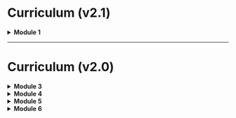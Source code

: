 # Curriculum (v2.1)

<details>
<summary style="font-weight:bold;">Module 1</summary>
    
## Module 1 Section 01 - Getting Started with Data Science

* Python 
    - [core_python.ipynb](CodingBasics/Python/core_python.ipynb)
* Coding Conventions
    - [coding_best_practices.ipynb](CodingBasics/CodingConventions/coding_best_practices.ipynb)

## Module 1 Section 02 - Bash and Git

* Bash Shell (Command Line Interface)
    - [command_line_basics.ipynb](CommandLine/Unix/command_line_basics.ipynb)
* Git & GitHub
    - [git_intro.ipynb](Git/git_intro.ipynb)
    - [github.ipynb](Git/github.ipynb)
    - [git_collaboration.ipynb](Git/git_collaboration.ipynb)
    - [git_advanced.ipynb](Git/git_advanced.ipynb)
* Activities
    - [git_collaboration_activity.ipynb](Git/Activity/git_collaboration_activity.ipynb)
* Extras for Using Git
    - [Git/Tools/](Git/Tools/)


## Module 1 Section 03 - Control Flow, Functions, and Statistics

* Control Flow
    - [core_python.ipynb](CodingBasics/Python/core_python.ipynb)
* Functions
    - [functions.ipynb](CodingBasics/Python/functions.ipynb)
* Statistics
    - [summary_statistics.ipynb](ProbabilityAndStats/StatisticsBasics/summary_statistics.ipynb)
    - Correlation & Correlation [linear_regressions_and_simple_relationships.ipynb](DataScienceBasics/LinearRegression/linear_regressions_and_simple_relationships.ipynb)

## Module 1 Section 04 - Python Libraries: NumPy and Pandas

* NumPy
    - [intro_to_numpy.ipynb](CodingBasics/NumPy/intro_to_numpy.ipynb)
    - (OPTIONAL EXTRA) [math_with_tensors.ipynb](Mathematics/LinearAlgebra/math_with_tensors.ipynb)
    - Activity: [numpy_intro_activity.ipynb](CodingBasics/NumPy/numpy_intro_activity.ipynb)
* Pandas
    - [from_numpy_to_pandas.ipynb](DataScienceBasics/Pandas/from_numpy_to_pandas.ipynb)
    
## Module 1 Section 05 - Data Cleaning in Pandas

* Pandas & Data
    - [from_numpy_to_pandas.ipynb](DataScienceBasics/Pandas/from_numpy_to_pandas.ipynb)
    - [manipulating_data.ipynb](DataScienceBasics/Pandas/manipulating_data.ipynb)    
    - [aggregation.ipynb](DataScienceBasics/Pandas/aggregation.ipynb)
    <!-- TODO and coming soon
    - [combining_data.ipynb](DataScienceBasics/Pandas/combining_data.ipynb)
    -->
* Data Exploration & Cleaning
    - [data_cleaning_with_pandas_overview.ipynb](DataScienceBasics/Pandas/data_cleaning_with_pandas_overview.ipynb)
    - [exploring_data.ipynb](DataScienceBasics/Pandas/exploring_data.ipynb)

</details>


----------------------------

# Curriculum (v2.0)

<details>
<summary style="font-weight:bold;">Module 3</summary>
    
## Module 3 Section 17 - Combinatorics 

* [probability_and_notation.ipynb](ProbabilityAndStats/Probability/probability_and_notation.ipynb)
* [conditional_probability.ipynb](ProbabilityAndStats/Probability/conditional_probability.ipynb)
* Permutations & Combinations
    - [combinatorics.ipynb](ProbabilityAndStats/Probability/combinatorics.ipynb)

## Module 3 Section 18 - Statistical Distributions

* [statistical_distributions_intro.ipynb](ProbabilityAndStats/StatisticalDistributions/statistical_distributions_intro.ipynb)
* [statistical_distributions.ipynb](ProbabilityAndStats/StatisticalDistributions/statistical_distributions.ipynb)

## Module 3 Section 19 - Central Limit Theorem

* Central Limit Theorem
    - [sampling-and-central-limit-theorem.ipynb](ProbabilityAndStats/StatisticalDistributions/sampling-and-central-limit-theorem.ipynb)
* Sampling Statistics
    - [sampling-and-central-limit-theorem.ipynb](ProbabilityAndStats/StatisticalDistributions/sampling-and-central-limit-theorem.ipynb)
* Confidence Intervals
    - [confidence-intervals.ipynb](ProbabilityAndStats/StatisticalDistributions/confidence-intervals.ipynb)
    - [t_distributions.ipynb](ProbabilityAndStats/StatisticalDistributions/t_distributions.ipynb)

## Module 3 Section 20 - Hypothesis Testing

* Intro to Experimental Design
    - [experiment_design_intro.ipynb](ProbabilityAndStats/ExperimentalDesign/experiment_design_intro.ipynb)
* P-Values & Null Hypothesis
    - [statistical_tests.ipynb](ProbabilityAndStats/ExperimentalDesign/statistical_tests.ipynb)
* Effect Sizes
    - [effect_size.ipynb](ProbabilityAndStats/ExperimentalDesign/effect_size.ipynb)
* T-Tests
    - [t_distributions.ipynb](ProbabilityAndStats/StatisticalDistributions/t_distributions.ipynb)
    - [t_tests.ipynb](ProbabilityAndStats/ExperimentalDesign/t_tests.ipynb)
* Type 1 & Type 2 Errors
    - [types_of_errors.ipynb](ProbabilityAndStats/ExperimentalDesign/types_of_errors.ipynb)

## Module 3 Section 21 - Statistical Power & ANOVA

* Statistical Power
    - [statistical_power.ipynb](ProbabilityAndStats/ExperimentalDesign/statistical_power.ipynb)
* Welch's T-Test
    - [welchs_t_test.ipynb](ProbabilityAndStats/ExperimentalDesign/welchs_t_test.ipynb)
* Multiple Comparisons & Goodhart's Law
    - [warnings.ipynb](ProbabilityAndStats/ExperimentalDesign/warnings.ipynb)
    - [extras.ipynb](ProbabilityAndStats/ExperimentalDesign/extras.ipynb)
* ANOVA
    - [anova.ipynb](ProbabilityAndStats/ExperimentalDesign/anova.ipynb)

## Module 3 Section 22 - AB Testing

* A/B Testing
    - [ab_testings.ipynb](ProbabilityAndStats/ExperimentalDesign/ab_testings.ipynb)
    
<!--
* [mle_parameter_inference.ipynb](ProbabilityAndStats/Probability/mle_parameter_inference.ipynb)
-->

## Module 3 Section 23 - Bayesian Statistics

* Bayes Theorem
    - [bayes_theorem.ipynb](ProbabilityAndStats/BayesianClassification/bayes_theorem.ipynb)
* Naive Bayes
    - [naive_bayes_classification.ipynb](ProbabilityAndStats/BayesianClassification/naive_bayes_classification.ipynb)
      
## Module 3 Section 24 - Resampling and Monte Carlo Simulation

* Data Generation
    - [data_generation.ipynb](ProbabilityAndStats/DataGeneration/data_generation.ipynb)
* Resampling
    - [resampling.ipynb](ProbabilityAndStats/DataGeneration/resampling.ipynb)
* Monte Carlo
    - [monte_carlo.ipynb](ProbabilityAndStats/DataGeneration/monte_carlo.ipynb) 
    - [ultimate_hopscotch_simulation.ipynb](ProbabilityAndStats/DataGeneration/ultimate_hopscotch_simulation.ipynb)


</details>

<details>
<summary style="font-weight:bold;">Module 4</summary>

## Module 4 Section 25 - A Complete Data Science Project Using Multiple Regression

## Module 4 Section 26 - Linear Algebra

* Linear Algebra Intro
    - [intro_to_linear_algebra](Mathematics/LinearAlgebra/intro_to_linear_algebra.ipynb)
* Math with Tensors
    - [math_with_tensors.ipynb](Mathematics/LinearAlgebra/math_with_tensors.ipynb)
* Solving With Linear Algebra
    - [solving_with_linear_algebra.ipynb](Mathematics/LinearAlgebra/solving_with_linear_algebra.ipynb)    

## Module 4 Section 27 - Calculus, Cost Function, and Gradient Descent

Derivatives
    - [derivatives.ipynb](Mathematics/Calculus/derivatives.ipynb)
* Gradient Descent
    - [gradient_descent.ipynb](Mathematics/Calculus/gradient_descent.ipynb)
* Gradient Descent Walkthrough
    - [walkthrough_gradient_descent.ipynb](Mathematics/Calculus/walkthrough_gradient_descent.ipynb)    

## Module 4 Section 28 - Extensions to Linear Models

* Improving Linear Regression (Interactions & Polynomial)
    - [improving_linear_regression.ipynb](StatisticalModeling/ExtendingLinearRegression/improving_linear_regression.ipynb)
* Regularization
    - [regularization.ipynb](StatisticalModeling/ExtendingLinearRegression/regularization.ipynb)
* Bias & Variance
    - [bias_and_variance.ipynb](EvaluatingModels/bias_and_variance.ipynb)

## Module 4 Section 29 - Introduction to Logistic Regression

* Logistic Regression Intro
    - [logistic_regression_intro.ipynb](MachineLearning/LogisticRegression/logistic_regression_intro.ipynb)
* Logistic Regression 
    - [logistic_regression.ipynb](MachineLearning/LogisticRegression/logistic_regression.ipynb)
* Evaluation Metrics (Confusion Matrices)
    - [evaluation_metrics.ipynb](EvaluatingModels/evaluation_metrics.ipynb)
* Evaluation Curves (ROC & AUC)
    - [evaluation_curves.ipynb](EvaluatingModels/evaluation_curves.ipynb)

## Module 4 Section 30 - In-depth Logistic Regression

## Module 4 Section 31 - Working with Time Series Data

* Time Series Intro
    - [time_series_intro.ipynb](StatisticalModeling/TimeSeries/time_series_intro.ipynb)
* Time Series Visualization
    - [time_series_visualization.ipynb](StatisticalModeling/TimeSeries/time_series_visualization.ipynb)    
* Time Series Trends
    - [time_series_trends.ipynb](StatisticalModeling/TimeSeries/time_series_trends.ipynb)

## Module 4 Section 32 - Time Series Modeling

* Time Series Models Intro
    - [time_series_models_basic.ipynb](StatisticalModeling/TimeSeries/time_series_models_basic.ipynb)
* ARMA Model
    - [time_series_model_arma.ipynb](StatisticalModeling/TimeSeries/time_series_model_arma.ipynb)

 
</details>

<details>
<summary style="font-weight:bold;">Module 5</summary>

## Module 5 Section 33 - K Nearest Neighbors

* Distance Metrics
    - [distance_metrics.ipynb](MachineLearning/KNN/distance_metrics.ipynb)
* K Nearest Neighbors
    - [k_nearest_neighbors.ipynb](MachineLearning/KNN/k_nearest_neighbors.ipynb)
    

## Module 5 Section 34 - Decision Trees

* Decision Trees
    - [decision_trees_intro.ipynb](MachineLearning/DecisionTrees/decision_trees_intro.ipynb)
    - [information_to_make_decisions.ipynb](MachineLearning/DecisionTrees/information_to_make_decisions.ipynb)
    - [decision_tree_hyperparameters.ipynb](MachineLearning/DecisionTrees/decision_tree_hyperparameters.ipynb)
    - [decision_tree_code_example.ipynb](MachineLearning/DecisionTrees/decision_tree_code_example.ipynb)    


## Module 5 Section 35 - Ensemble Methods

* Ensemble Methods (Bagging, Random Forest, Adaboost, Gradient Boosting)
    - [ensemble_methods.ipynb](MachineLearning/Ensembles/ensemble_methods.ipynb)
    - [bagging.ipynb](MachineLearning/Ensembles/bagging.ipynb)
    - [boosting.ipynb](MachineLearning/Ensembles/boosting.ipynb)


## Module 5 Section 36 - Support Vector Machines

* Support Vector Machine Intro
    - [support_vector_machine_intro.ipynb](MachineLearning/SupportVectorMachine/support_vector_machine_intro.ipynb)
* Kernel Trick
    - [kernel_trick.ipynb](MachineLearning/SupportVectorMachine/kernel_trick.ipynb) 


## Module 5 Section 37 - Principal Component Analysis

* Dimensionality
    - [dimensionality.ipynb](MachineLearning/PCA/dimensionality.ipynb)
* Principal Component Analysis
    - [pca.ipynb](MachineLearning/PCA/pca.ipynb)
    - [pca_example.ipynb](MachineLearning/PCA/pca_example.ipynb)


## Module 5 Section 38 - Clustering

* K-means
    - [k_means.ipynb](MachineLearning/Clustering/k_means.ipynb)
    - [k_means_issues.ipynb](MachineLearning/Clustering/k_means_issues.ipynb)
* Hierarchical Clustering 
    - [hierarchical_clustering.ipynb](MachineLearning/Clustering/hierarchical_clustering.ipynb)
* DBSCAN
    - [dbscan.ipynb](MachineLearning/Clustering/dbscan.ipynb) 


## Module 5 Section 39 - Building a Machine Learning Pipeline

* Pipelines
    - [pipeline_intro.ipynb](MachineLearning/Pipelines/pipeline_intro.ipynb)
* Grid Search
    - [grid_search.ipynb](MachineLearning/Pipelines/grid_search.ipynb)
    
### Recordings

| Title                                  | Date       | URL                    |
|----------------------------------------|------------|------------------------|
|Machine Learning Pipelines              | 2019-11-14 |[youtu.be/SjeEM0r7RZo](https://www.youtu.be/SjeEM0r7RZo)|
|Grid Search of Hyperparameters          | 2019-11-14 |[youtu.be/oi2NjZPQcmQ](https://www.youtu.be/oi2NjZPQcmQ)|

## Module 5 Section 40 - Big Data in PySpark

* Big Data Introduction
    - [big_data_intro.ipynb](BigData/big_data_intro.ipynb)
* Distributed Computing
    - [distributed_parallel_computing.ipynb](BigData/distributed_parallel_computing.ipynb)
    - [tools_of_distributed_systems.ipynb](BigData/tools_of_distributed_systems.ipynb)
* MapReduce
    - [map_reduce.ipynb](BigData/MapReduce/map_reduce.ipynb)
    - [map_reduce_code.ipynb](BigData/MapReduce/map_reduce_code.ipynb)
    
### Recordings

| Title                                  | Date       | URL                    |
|----------------------------------------|------------|------------------------|
|Big Data & MapReduce                    | 2019-11-12 |[youtu.be/LQVXvg1dL-8](https://youtu.be/LQVXvg1dL-8)|
|Intro to Identifying & Handling Big Data| 2019-08-15 |[youtu.be/tRd_hVTxk24](https://youtu.be/tRd_hVTxk24)|
|Intro to MapReduce                      | 2019-08-15 |[youtu.be/2Amvm-BpCxg](https://youtu.be/2Amvm-BpCxg)|
|MapReduce Coding Example                | 2019-08-15 |[youtu.be/AwsWrryp6tY](https://youtu.be/AwsWrryp6tY)|

## Module 5 Section 41 - Recommendation Systems

* Recommendation Systems
    - [recommendation_systems_intro.ipynb](MachineLearning/RecommendationSystems/recommendation_systems_intro.ipynb)
* Neighbor Memory Based Collab Filtering
    - [neighbor_memory_based_collab_filtering.ipynb](MachineLearning/RecommendationSystems/neighbor_memory_based_collab_filtering.ipynb)
* Matrix Factorization
    - [matrix_factorization.ipynb](MachineLearning/RecommendationSystems/matrix_factorization.ipynb)
    
### Recordings

| Title                                  | Date       | URL                    |
|----------------------------------------|------------|------------------------|
|Recommendation Systems Intro            | 2019-11-15 | [youtu.be/lIIAEVxRl50](https://youtu.be/lIIAEVxRl50) |
|Neighbor-Based Collaboraitve Filtering  | 2019-11-15 | [youtu.be/pEOPyOCaoHw](https://youtu.be/pEOPyOCaoHw) |
|Matrix Factorization & Embeddings       | 2019-11-15 | [youtu.be/olJKadbzdCQ](https://youtu.be/olJKadbzdCQ) |
|Embeddings Discussion                   | 2019-11-15 | [youtu.be/V_6S4xw0JnQ](https://youtu.be/V_6S4xw0JnQ) |
|Recommendation Systems & Embeddings     | 2019-09-18 | [youtu.be/m1pj8hVnmn0](https://youtu.be/m1pj8hVnmn0) |


</details>

<details>
<summary style="font-weight:bold;">Module 6</summary>

## Module 6 Section 42 - Graph Theory

* Graph Theory
    - [graph_theory_basics.ipynb](Mathematics/GraphTheory/graph_theory_basics.ipynb)
    - [paths.ipynb](Mathematics/GraphTheory/paths.ipynb)
    

## Module 6 Section 43 - Foundations of Natural Language Processing

* NLP Introduction
    - [intro_to_nlp.ipynb](NLP/intro_to_nlp.ipynb)
    - [text_processing.ipynb](NLP/text_processing.ipynb)
    - [feature_extraction.ipynb](NLP/feature_extraction.ipynb)


## Module 6 Section 44 - Introduction to Deep Learning

* Neural Networks
    - [neural_networks.ipynb](DeepLearning/NeuralNetworks/neural_networks.ipynb)
    - [activation_functions.ipynb](DeepLearning/NeuralNetworks/activation_functions.ipynb)
    - [keras_implementation.ipynb](MachineLearning/DeepLearning/keras_implementation.ipynb)


## Module 6 Section 45 - Multi-Layer Perceptrons

* Neural Networks & Parts
    - [neural_networks.ipynb](DeepLearning/NeuralNetworks/neural_networks.ipynb)
    - [activation_functions.ipynb](DeepLearning/NeuralNetworks/activation_functions.ipynb)
    - [keras_implementation.ipynb](DeepLearning/NeuralNetworks/keras_implementation.ipynb)


## Module 6 Section 46 - Tuning Neural Networks

* Overfitting
    - [avoiding_overfitting.ipynb](DeepLearning/NeuralNetworks/avoiding_overfitting.ipynb)
* Optimization
    - [optimizations.ipynb](DeepLearning/NeuralNetworks/optimizations.ipynb)


## Moduel Section 49 - Deep NLP - Word Embeddings

* Word Embeddings
    - [embeddings.ipynb](NLP/embeddings.ipynb)

</details>
